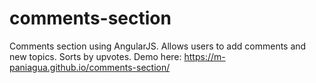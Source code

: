 # comments-section
Comments section using AngularJS.  Allows users to add comments and new topics.  Sorts by upvotes.  Demo here: https://m-paniagua.github.io/comments-section/
